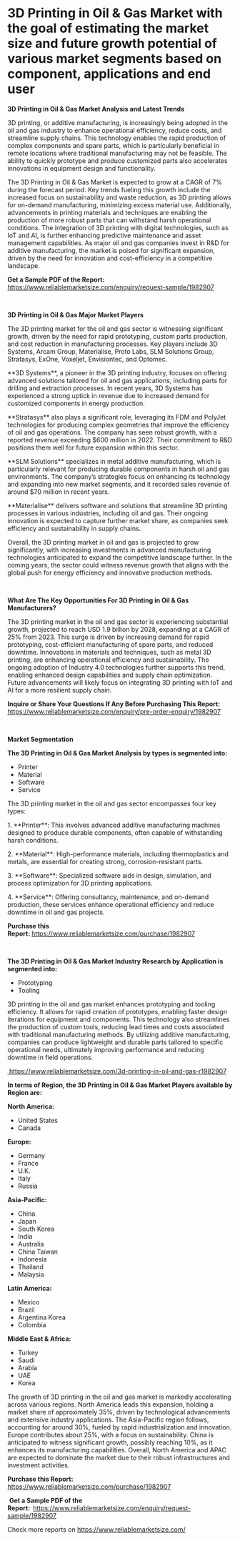 <p><h1>3D Printing in Oil & Gas Market with the goal of estimating the market size and future growth potential of various market segments based on component, applications and end user</h1></p><p><strong>3D Printing in Oil & Gas Market Analysis and Latest Trends</strong></p>
<p><p>3D printing, or additive manufacturing, is increasingly being adopted in the oil and gas industry to enhance operational efficiency, reduce costs, and streamline supply chains. This technology enables the rapid production of complex components and spare parts, which is particularly beneficial in remote locations where traditional manufacturing may not be feasible. The ability to quickly prototype and produce customized parts also accelerates innovations in equipment design and functionality.</p><p>The 3D Printing in Oil & Gas Market is expected to grow at a CAGR of 7% during the forecast period. Key trends fueling this growth include the increased focus on sustainability and waste reduction, as 3D printing allows for on-demand manufacturing, minimizing excess material use. Additionally, advancements in printing materials and techniques are enabling the production of more robust parts that can withstand harsh operational conditions. The integration of 3D printing with digital technologies, such as IoT and AI, is further enhancing predictive maintenance and asset management capabilities. As major oil and gas companies invest in R&D for additive manufacturing, the market is poised for significant expansion, driven by the need for innovation and cost-efficiency in a competitive landscape.</p></p>
<p><strong>Get a Sample PDF of the Report:&nbsp;</strong> <a href="https://www.reliablemarketsize.com/enquiry/request-sample/1982907?utm_campaign=1898&utm_medium=2&utm_source=Github&utm_content=ia&utm_term=02032025&utm_id=3d-printing-in-oil-gas">https://www.reliablemarketsize.com/enquiry/request-sample/1982907</a></p>
<p>&nbsp;</p>
<p><strong>3D Printing in Oil & Gas Major Market Players</strong></p>
<p><p>The 3D printing market for the oil and gas sector is witnessing significant growth, driven by the need for rapid prototyping, custom parts production, and cost reduction in manufacturing processes. Key players include 3D Systems, Arcam Group, Materialise, Proto Labs, SLM Solutions Group, Stratasys, ExOne, Voxeljet, Envisiontec, and Optomec.</p><p>**3D Systems**, a pioneer in the 3D printing industry, focuses on offering advanced solutions tailored for oil and gas applications, including parts for drilling and extraction processes. In recent years, 3D Systems has experienced a strong uptick in revenue due to increased demand for customized components in energy production.</p><p>**Stratasys** also plays a significant role, leveraging its FDM and PolyJet technologies for producing complex geometries that improve the efficiency of oil and gas operations. The company has seen robust growth, with a reported revenue exceeding $600 million in 2022. Their commitment to R&D positions them well for future expansion within this sector.</p><p>**SLM Solutions** specializes in metal additive manufacturing, which is particularly relevant for producing durable components in harsh oil and gas environments. The company’s strategies focus on enhancing its technology and expanding into new market segments, and it recorded sales revenue of around $70 million in recent years.</p><p>**Materialise** delivers software and solutions that streamline 3D printing processes in various industries, including oil and gas. Their ongoing innovation is expected to capture further market share, as companies seek efficiency and sustainability in supply chains.</p><p>Overall, the 3D printing market in oil and gas is projected to grow significantly, with increasing investments in advanced manufacturing technologies anticipated to expand the competitive landscape further. In the coming years, the sector could witness revenue growth that aligns with the global push for energy efficiency and innovative production methods.</p></p>
<p>&nbsp;</p>
<p><strong>What Are The Key Opportunities For 3D Printing in Oil & Gas Manufacturers?</strong></p>
<p><p>The 3D printing market in the oil and gas sector is experiencing substantial growth, projected to reach USD 1.9 billion by 2028, expanding at a CAGR of 25% from 2023. This surge is driven by increasing demand for rapid prototyping, cost-efficient manufacturing of spare parts, and reduced downtime. Innovations in materials and techniques, such as metal 3D printing, are enhancing operational efficiency and sustainability. The ongoing adoption of Industry 4.0 technologies further supports this trend, enabling enhanced design capabilities and supply chain optimization. Future advancements will likely focus on integrating 3D printing with IoT and AI for a more resilient supply chain.</p></p>
<p><strong>Inquire or Share Your Questions If Any Before Purchasing This Report:</strong> <a href="https://www.reliablemarketsize.com/enquiry/pre-order-enquiry/1982907?utm_campaign=1898&utm_medium=2&utm_source=Github&utm_content=ia&utm_term=02032025&utm_id=3d-printing-in-oil-gas">https://www.reliablemarketsize.com/enquiry/pre-order-enquiry/1982907</a></p>
<p>&nbsp;</p>
<p><strong>Market Segmentation</strong></p>
<p><strong>The 3D Printing in Oil & Gas Market Analysis by types is segmented into:</strong></p>
<p><ul><li>Printer</li><li>Material</li><li>Software</li><li>Service</li></ul></p>
<p><p>The 3D printing market in the oil and gas sector encompasses four key types: </p><p>1. **Printer**: This involves advanced additive manufacturing machines designed to produce durable components, often capable of withstanding harsh conditions.</p><p>2. **Material**: High-performance materials, including thermoplastics and metals, are essential for creating strong, corrosion-resistant parts.</p><p>3. **Software**: Specialized software aids in design, simulation, and process optimization for 3D printing applications.</p><p>4. **Service**: Offering consultancy, maintenance, and on-demand production, these services enhance operational efficiency and reduce downtime in oil and gas projects.</p></p>
<p><strong>Purchase this Report:&nbsp;</strong><a href="https://www.reliablemarketsize.com/purchase/1982907?utm_campaign=1898&utm_medium=2&utm_source=Github&utm_content=ia&utm_term=02032025&utm_id=3d-printing-in-oil-gas">https://www.reliablemarketsize.com/purchase/1982907</a></p>
<p>&nbsp;</p>
<p><strong>The 3D Printing in Oil & Gas Market Industry Research by Application is segmented into:</strong></p>
<p><ul><li>Prototyping</li><li>Tooling</li></ul></p>
<p><p>3D printing in the oil and gas market enhances prototyping and tooling efficiency. It allows for rapid creation of prototypes, enabling faster design iterations for equipment and components. This technology also streamlines the production of custom tools, reducing lead times and costs associated with traditional manufacturing methods. By utilizing additive manufacturing, companies can produce lightweight and durable parts tailored to specific operational needs, ultimately improving performance and reducing downtime in field operations.</p></p>
<p><a href="https://www.reliablemarketsize.com/3d-printing-in-oil-and-gas-r1982907?utm_campaign=1898&utm_medium=2&utm_source=Github&utm_content=ia&utm_term=02032025&utm_id=3d-printing-in-oil-gas">&nbsp;https://www.reliablemarketsize.com/3d-printing-in-oil-and-gas-r1982907</a></p>
<p><strong>In terms of Region, the 3D Printing in Oil & Gas Market Players available by Region are:</strong></p>
<p>
    <p> <strong> North America: </strong>
        <ul>
            <li>United States</li>
            <li>Canada</li>
        </ul>
        </p> 
    <p> <strong> Europe: </strong>
        <ul>
            <li>Germany</li>
            <li>France</li>
            <li>U.K.</li>
            <li>Italy</li>
            <li>Russia</li>
        </ul>
        </p> 
    <p> <strong> Asia-Pacific: </strong>
        <ul>
            <li>China</li>
            <li>Japan</li>
            <li>South Korea</li>
            <li>India</li>
            <li>Australia</li>
            <li>China Taiwan</li>
            <li>Indonesia</li>
            <li>Thailand</li>
            <li>Malaysia</li>
        </ul>
        </p> 
    <p> <strong> Latin America: </strong>
        <ul>
            <li>Mexico</li>
            <li>Brazil</li>
            <li>Argentina Korea</li>
            <li>Colombia</li>
        </ul>
        </p> 
    <p> <strong> Middle East & Africa: </strong>
        <ul>
            <li>Turkey</li>
            <li>Saudi</li>
            <li>Arabia</li>
            <li>UAE</li>
            <li>Korea</li>
        </ul>
    </p>
    </p>
<p><p>The growth of 3D printing in the oil and gas market is markedly accelerating across various regions. North America leads this expansion, holding a market share of approximately 35%, driven by technological advancements and extensive industry applications. The Asia-Pacific region follows, accounting for around 30%, fueled by rapid industrialization and innovation. Europe contributes about 25%, with a focus on sustainability. China is anticipated to witness significant growth, possibly reaching 10%, as it enhances its manufacturing capabilities. Overall, North America and APAC are expected to dominate the market due to their robust infrastructures and investment activities.</p></p>
<p><strong>Purchase this Report: </strong><a href="https://www.reliablemarketsize.com/purchase/1982907?utm_campaign=1898&utm_medium=2&utm_source=Github&utm_content=ia&utm_term=02032025&utm_id=3d-printing-in-oil-gas">https://www.reliablemarketsize.com/purchase/1982907</a></p>
<p>&nbsp;<strong>Get a Sample PDF of the Report:&nbsp;&nbsp;</strong><a href="https://www.reliablemarketsize.com/enquiry/request-sample/1982907?utm_campaign=1898&utm_medium=2&utm_source=Github&utm_content=ia&utm_term=02032025&utm_id=3d-printing-in-oil-gas">https://www.reliablemarketsize.com/enquiry/request-sample/1982907</a></p>
<p><strong></strong></p>
<p>Check more reports on <a href="https://www.reliablemarketsize.com/?utm_campaign=1898&utm_medium=2&utm_source=Github&utm_content=ia&utm_term=02032025&utm_id=3d-printing-in-oil-gas">https://www.reliablemarketsize.com/</a></p>